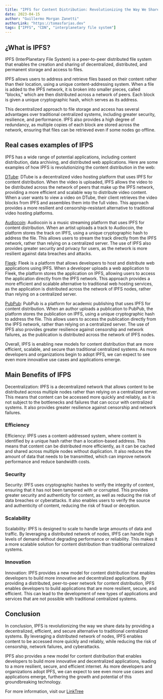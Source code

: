```yaml
---
title: "IPFS for Content Distribution: Revolutionizing the Way We Share Data"
date: 2023-04-15
author: "Guillermo Morgan Zanetti"
authorLink: "https://tomasfarias.dev"
tags: ["IPFS", "CDN", "interplanetary file system"]
---
```


## ¿What is IPFS?

IPFS (InterPlanetary File System) is a peer-to-peer distributed file system that enables the creation and sharing of decentralized, distributed, and permanent storage and access to files.

IPFS allows users to address and retrieve files based on their content rather than their location, using a unique content-addressing system. When a file is added to the IPFS network, it is broken into smaller pieces, called "blocks," which are then distributed across a network of peers. Each block is given a unique cryptographic hash, which serves as its address.

This decentralized approach to file storage and access has several advantages over traditional centralized systems, including greater security, resilience, and performance. IPFS also provides a high degree of redundancy, as multiple copies of each block are stored across the network, ensuring that files can be retrieved even if some nodes go offline.

## Real cases examples of IFPS

IPFS has a wide range of potential applications, including content distribution, data archiving, and distributed web applications. Here are some examples of how IPFS is revolutionizing the content distribution in the web:

[DTube](https://d.tube): DTube is a decentralized video hosting platform that uses IPFS for content distribution. When the video is uploaded, IPFS allows the video to be distributed across the network of peers that make up the IPFS network, providing a more efficient and scalable way to distribute video content. When a user wants to view a video on DTube, their client retrieves the video blocks from IPFS and assembles them into the full video. This approach provides a more resilient and censorship-resistant alternative to traditional video hosting platforms.

[Audiocoin](https://audius.co): Audiocoin is a music streaming platform that uses IPFS for content distribution. When an artist uploads a track to Audiocoin, the platform stores the track on IPFS, using a unique cryptographic hash to address the file. This allows users to stream the track directly from the IPFS network, rather than relying on a centralized server. The use of IPFS also provides greater security and privacy for users, as the network is more resilient against data breaches and attacks.

[Fleek](https://fleek.co): Fleek is a platform that allows developers to host and distribute web applications using IPFS. When a developer uploads a web application to Fleek, the platform stores the application on IPFS, allowing users to access the application directly from the IPFS network. This approach provides a more efficient and scalable alternative to traditional web hosting services, as the application is distributed across the network of IPFS nodes, rather than relying on a centralized server.

[PubPub](https://www.pubpub.org): PubPub is a platform for academic publishing that uses IPFS for content distribution. When an author uploads a publication to PubPub, the platform stores the publication on IPFS, using a unique cryptographic hash to address the file. This allows users to access the publication directly from the IPFS network, rather than relying on a centralized server. The use of IPFS also provides greater resilience against censorship and network failures, as the publication is distributed across the network of IPFS nodes.

Overall, IPFS is enabling new models for content distribution that are more efficient, scalable, and secure than traditional centralized systems. As more developers and organizations begin to adopt IPFS, we can expect to see even more innovative use cases and applications emerge.


## Main Benefits of IFPS

Decentralization: IPFS is a decentralized network that allows content to be distributed across multiple nodes rather than relying on a centralized server. This means that content can be accessed more quickly and reliably, as it is not subject to the bottlenecks and failures that can occur with centralized systems. It also provides greater resilience against censorship and network failures.

### Efficiency

Efficiency: IPFS uses a content-addressed system, where content is identified by a unique hash rather than a location-based address. This means that content can be distributed more efficiently, as it can be cached and shared across multiple nodes without duplication. It also reduces the amount of data that needs to be transmitted, which can improve network performance and reduce bandwidth costs.

### Security

Security: IPFS uses cryptographic hashes to verify the integrity of content, ensuring that it has not been tampered with or corrupted. This provides greater security and authenticity for content, as well as reducing the risk of data breaches or cyberattacks. It also enables users to verify the source and authenticity of content, reducing the risk of fraud or deception.

### Scalability

Scalability: IPFS is designed to scale to handle large amounts of data and traffic. By leveraging a distributed network of nodes, IPFS can handle high levels of demand without degrading performance or reliability. This makes it a more scalable solution for content distribution than traditional centralized systems.

### Innovation

Innovation: IPFS provides a new model for content distribution that enables developers to build more innovative and decentralized applications. By providing a distributed, peer-to-peer network for content distribution, IPFS enables developers to build applications that are more resilient, secure, and efficient. This can lead to the development of new types of applications and services that are not possible with traditional centralized systems.


## Conclusion


In conclusion, IPFS is revolutionizing the way we share data by providing a decentralized, efficient, and secure alternative to traditional centralized systems. By leveraging a distributed network of nodes, IPFS enables content to be accessed more quickly and reliably, while reducing the risk of censorship, network failures, and cyberattacks.

IPFS also provides a new model for content distribution that enables developers to build more innovative and decentralized applications, leading to a more resilient, secure, and efficient internet. As more developers and organizations adopt IPFS, we can expect to see even more use cases and applications emerge, furthering the growth and potential of this groundbreaking technology.



For more information, visit our [LinkTree](https://linktr.ee/fleek)
